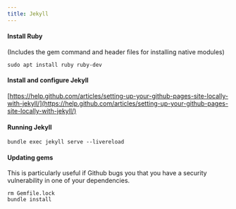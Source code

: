 ```yaml
---
title: Jekyll
---
```


#### Install Ruby

(Includes the gem command and header files for installing native modules)

```
sudo apt install ruby ruby-dev
```


#### Install and configure Jekyll
[https://help.github.com/articles/setting-up-your-github-pages-site-locally-with-jekyll/](https://help.github.com/articles/setting-up-your-github-pages-site-locally-with-jekyll/)


#### Running Jekyll

```
bundle exec jekyll serve --livereload
```


#### Updating gems
This is particularly useful if Github bugs you that you have a security vulnerability in one of your dependencies.

```
rm Gemfile.lock
bundle install
```
